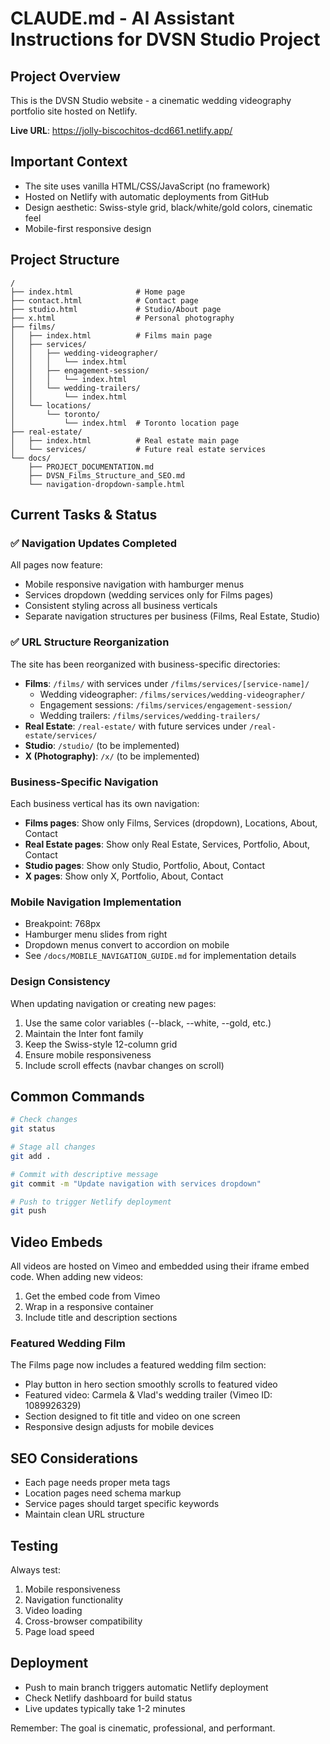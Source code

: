 # CLAUDE.md - AI Assistant Instructions for DVSN Studio Project

## Project Overview
This is the DVSN Studio website - a cinematic wedding videography portfolio site hosted on Netlify.

**Live URL**: https://jolly-biscochitos-dcd661.netlify.app/

## Important Context
- The site uses vanilla HTML/CSS/JavaScript (no framework)
- Hosted on Netlify with automatic deployments from GitHub
- Design aesthetic: Swiss-style grid, black/white/gold colors, cinematic feel
- Mobile-first responsive design

## Project Structure
```
/
├── index.html              # Home page
├── contact.html            # Contact page
├── studio.html             # Studio/About page
├── x.html                  # Personal photography
├── films/
│   ├── index.html          # Films main page
│   ├── services/
│   │   ├── wedding-videographer/
│   │   │   └── index.html
│   │   ├── engagement-session/
│   │   │   └── index.html
│   │   └── wedding-trailers/
│   │       └── index.html
│   └── locations/
│       └── toronto/
│           └── index.html  # Toronto location page
├── real-estate/
│   ├── index.html          # Real estate main page
│   └── services/           # Future real estate services
└── docs/
    ├── PROJECT_DOCUMENTATION.md
    ├── DVSN_Films_Structure_and_SEO.md
    └── navigation-dropdown-sample.html
```

## Current Tasks & Status

### ✅ Navigation Updates Completed
All pages now feature:
- Mobile responsive navigation with hamburger menus
- Services dropdown (wedding services only for Films pages)
- Consistent styling across all business verticals
- Separate navigation structures per business (Films, Real Estate, Studio)

### ✅ URL Structure Reorganization
The site has been reorganized with business-specific directories:
- **Films**: `/films/` with services under `/films/services/[service-name]/`
  - Wedding videographer: `/films/services/wedding-videographer/`
  - Engagement sessions: `/films/services/engagement-session/`
  - Wedding trailers: `/films/services/wedding-trailers/`
- **Real Estate**: `/real-estate/` with future services under `/real-estate/services/`
- **Studio**: `/studio/` (to be implemented)
- **X (Photography)**: `/x/` (to be implemented)

### Business-Specific Navigation
Each business vertical has its own navigation:
- **Films pages**: Show only Films, Services (dropdown), Locations, About, Contact
- **Real Estate pages**: Show only Real Estate, Services, Portfolio, About, Contact
- **Studio pages**: Show only Studio, Portfolio, About, Contact
- **X pages**: Show only X, Portfolio, About, Contact

### Mobile Navigation Implementation
- Breakpoint: 768px
- Hamburger menu slides from right
- Dropdown menus convert to accordion on mobile
- See `/docs/MOBILE_NAVIGATION_GUIDE.md` for implementation details

### Design Consistency
When updating navigation or creating new pages:
1. Use the same color variables (--black, --white, --gold, etc.)
2. Maintain the Inter font family
3. Keep the Swiss-style 12-column grid
4. Ensure mobile responsiveness
5. Include scroll effects (navbar changes on scroll)

## Common Commands
```bash
# Check changes
git status

# Stage all changes
git add .

# Commit with descriptive message
git commit -m "Update navigation with services dropdown"

# Push to trigger Netlify deployment
git push
```

## Video Embeds
All videos are hosted on Vimeo and embedded using their iframe embed code. When adding new videos:
1. Get the embed code from Vimeo
2. Wrap in a responsive container
3. Include title and description sections

### Featured Wedding Film
The Films page now includes a featured wedding film section:
- Play button in hero section smoothly scrolls to featured video
- Featured video: Carmela & Vlad's wedding trailer (Vimeo ID: 1089926329)
- Section designed to fit title and video on one screen
- Responsive design adjusts for mobile devices

## SEO Considerations
- Each page needs proper meta tags
- Location pages need schema markup
- Service pages should target specific keywords
- Maintain clean URL structure

## Testing
Always test:
1. Mobile responsiveness
2. Navigation functionality
3. Video loading
4. Cross-browser compatibility
5. Page load speed

## Deployment
- Push to main branch triggers automatic Netlify deployment
- Check Netlify dashboard for build status
- Live updates typically take 1-2 minutes

Remember: The goal is cinematic, professional, and performant.